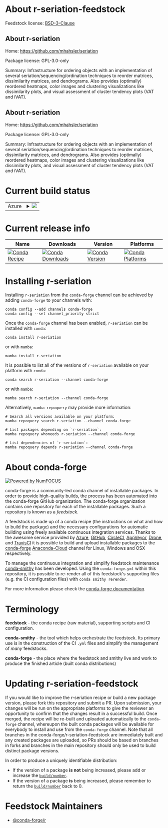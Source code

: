 About r-seriation-feedstock
===========================

Feedstock license: [BSD-3-Clause](https://github.com/conda-forge/r-seriation-feedstock/blob/main/LICENSE.txt)


About r-seriation
-----------------

Home: https://github.com/mhahsler/seriation

Package license: GPL-3.0-only

Summary: Infrastructure for ordering objects with an implementation of several seriation/sequencing/ordination techniques to reorder matrices, dissimilarity matrices, and dendrograms. Also provides (optimally) reordered heatmaps, color images and clustering visualizations like dissimilarity plots, and visual assessment of cluster tendency plots (VAT and iVAT).

About r-seriation
-----------------

Home: https://github.com/mhahsler/seriation

Package license: GPL-3.0-only

Summary: Infrastructure for ordering objects with an implementation of several seriation/sequencing/ordination techniques to reorder matrices, dissimilarity matrices, and dendrograms. Also provides (optimally) reordered heatmaps, color images and clustering visualizations like dissimilarity plots, and visual assessment of cluster tendency plots (VAT and iVAT).

Current build status
====================


<table>
    
  <tr>
    <td>Azure</td>
    <td>
      <details>
        <summary>
          <a href="https://dev.azure.com/conda-forge/feedstock-builds/_build/latest?definitionId=1599&branchName=main">
            <img src="https://dev.azure.com/conda-forge/feedstock-builds/_apis/build/status/r-seriation-feedstock?branchName=main">
          </a>
        </summary>
        <table>
          <thead><tr><th>Variant</th><th>Status</th></tr></thead>
          <tbody><tr>
              <td>linux_64_r_base4.2</td>
              <td>
                <a href="https://dev.azure.com/conda-forge/feedstock-builds/_build/latest?definitionId=1599&branchName=main">
                  <img src="https://dev.azure.com/conda-forge/feedstock-builds/_apis/build/status/r-seriation-feedstock?branchName=main&jobName=linux&configuration=linux%20linux_64_r_base4.2" alt="variant">
                </a>
              </td>
            </tr><tr>
              <td>linux_64_r_base4.3</td>
              <td>
                <a href="https://dev.azure.com/conda-forge/feedstock-builds/_build/latest?definitionId=1599&branchName=main">
                  <img src="https://dev.azure.com/conda-forge/feedstock-builds/_apis/build/status/r-seriation-feedstock?branchName=main&jobName=linux&configuration=linux%20linux_64_r_base4.3" alt="variant">
                </a>
              </td>
            </tr><tr>
              <td>osx_64_r_base4.2</td>
              <td>
                <a href="https://dev.azure.com/conda-forge/feedstock-builds/_build/latest?definitionId=1599&branchName=main">
                  <img src="https://dev.azure.com/conda-forge/feedstock-builds/_apis/build/status/r-seriation-feedstock?branchName=main&jobName=osx&configuration=osx%20osx_64_r_base4.2" alt="variant">
                </a>
              </td>
            </tr><tr>
              <td>osx_64_r_base4.3</td>
              <td>
                <a href="https://dev.azure.com/conda-forge/feedstock-builds/_build/latest?definitionId=1599&branchName=main">
                  <img src="https://dev.azure.com/conda-forge/feedstock-builds/_apis/build/status/r-seriation-feedstock?branchName=main&jobName=osx&configuration=osx%20osx_64_r_base4.3" alt="variant">
                </a>
              </td>
            </tr><tr>
              <td>win_64</td>
              <td>
                <a href="https://dev.azure.com/conda-forge/feedstock-builds/_build/latest?definitionId=1599&branchName=main">
                  <img src="https://dev.azure.com/conda-forge/feedstock-builds/_apis/build/status/r-seriation-feedstock?branchName=main&jobName=win&configuration=win%20win_64_" alt="variant">
                </a>
              </td>
            </tr>
          </tbody>
        </table>
      </details>
    </td>
  </tr>
</table>

Current release info
====================

| Name | Downloads | Version | Platforms |
| --- | --- | --- | --- |
| [![Conda Recipe](https://img.shields.io/badge/recipe-r--seriation-green.svg)](https://anaconda.org/conda-forge/r-seriation) | [![Conda Downloads](https://img.shields.io/conda/dn/conda-forge/r-seriation.svg)](https://anaconda.org/conda-forge/r-seriation) | [![Conda Version](https://img.shields.io/conda/vn/conda-forge/r-seriation.svg)](https://anaconda.org/conda-forge/r-seriation) | [![Conda Platforms](https://img.shields.io/conda/pn/conda-forge/r-seriation.svg)](https://anaconda.org/conda-forge/r-seriation) |

Installing r-seriation
======================

Installing `r-seriation` from the `conda-forge` channel can be achieved by adding `conda-forge` to your channels with:

```
conda config --add channels conda-forge
conda config --set channel_priority strict
```

Once the `conda-forge` channel has been enabled, `r-seriation` can be installed with `conda`:

```
conda install r-seriation
```

or with `mamba`:

```
mamba install r-seriation
```

It is possible to list all of the versions of `r-seriation` available on your platform with `conda`:

```
conda search r-seriation --channel conda-forge
```

or with `mamba`:

```
mamba search r-seriation --channel conda-forge
```

Alternatively, `mamba repoquery` may provide more information:

```
# Search all versions available on your platform:
mamba repoquery search r-seriation --channel conda-forge

# List packages depending on `r-seriation`:
mamba repoquery whoneeds r-seriation --channel conda-forge

# List dependencies of `r-seriation`:
mamba repoquery depends r-seriation --channel conda-forge
```


About conda-forge
=================

[![Powered by
NumFOCUS](https://img.shields.io/badge/powered%20by-NumFOCUS-orange.svg?style=flat&colorA=E1523D&colorB=007D8A)](https://numfocus.org)

conda-forge is a community-led conda channel of installable packages.
In order to provide high-quality builds, the process has been automated into the
conda-forge GitHub organization. The conda-forge organization contains one repository
for each of the installable packages. Such a repository is known as a *feedstock*.

A feedstock is made up of a conda recipe (the instructions on what and how to build
the package) and the necessary configurations for automatic building using freely
available continuous integration services. Thanks to the awesome service provided by
[Azure](https://azure.microsoft.com/en-us/services/devops/), [GitHub](https://github.com/),
[CircleCI](https://circleci.com/), [AppVeyor](https://www.appveyor.com/),
[Drone](https://cloud.drone.io/welcome), and [TravisCI](https://travis-ci.com/)
it is possible to build and upload installable packages to the
[conda-forge](https://anaconda.org/conda-forge) [Anaconda-Cloud](https://anaconda.org/)
channel for Linux, Windows and OSX respectively.

To manage the continuous integration and simplify feedstock maintenance
[conda-smithy](https://github.com/conda-forge/conda-smithy) has been developed.
Using the ``conda-forge.yml`` within this repository, it is possible to re-render all of
this feedstock's supporting files (e.g. the CI configuration files) with ``conda smithy rerender``.

For more information please check the [conda-forge documentation](https://conda-forge.org/docs/).

Terminology
===========

**feedstock** - the conda recipe (raw material), supporting scripts and CI configuration.

**conda-smithy** - the tool which helps orchestrate the feedstock.
                   Its primary use is in the construction of the CI ``.yml`` files
                   and simplify the management of *many* feedstocks.

**conda-forge** - the place where the feedstock and smithy live and work to
                  produce the finished article (built conda distributions)


Updating r-seriation-feedstock
==============================

If you would like to improve the r-seriation recipe or build a new
package version, please fork this repository and submit a PR. Upon submission,
your changes will be run on the appropriate platforms to give the reviewer an
opportunity to confirm that the changes result in a successful build. Once
merged, the recipe will be re-built and uploaded automatically to the
`conda-forge` channel, whereupon the built conda packages will be available for
everybody to install and use from the `conda-forge` channel.
Note that all branches in the conda-forge/r-seriation-feedstock are
immediately built and any created packages are uploaded, so PRs should be based
on branches in forks and branches in the main repository should only be used to
build distinct package versions.

In order to produce a uniquely identifiable distribution:
 * If the version of a package **is not** being increased, please add or increase
   the [``build/number``](https://docs.conda.io/projects/conda-build/en/latest/resources/define-metadata.html#build-number-and-string).
 * If the version of a package **is** being increased, please remember to return
   the [``build/number``](https://docs.conda.io/projects/conda-build/en/latest/resources/define-metadata.html#build-number-and-string)
   back to 0.

Feedstock Maintainers
=====================

* [@conda-forge/r](https://github.com/conda-forge/r/)

